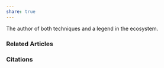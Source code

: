 ```yaml
---
share: true
---
```


The author of both techniques and a legend in the ecosystem.

### Related Articles

### Citations
